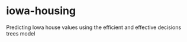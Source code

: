 # iowa-housing

Predicting Iowa house values using the efficient and effective decisions trees model
